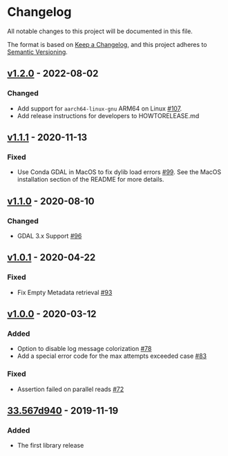 # Changelog
All notable changes to this project will be documented in this file.

The format is based on [Keep a Changelog](https://keepachangelog.com/en/1.0.0/),
and this project adheres to [Semantic Versioning](https://semver.org/spec/v2.0.0.html).

## [v1.2.0] - 2022-08-02

### Changed

- Add support for `aarch64-linux-gnu` ARM64 on Linux [#107](https://github.com/geotrellis/gdal-warp-bindings/pull/107).
- Add release instructions for developers to HOWTORELEASE.md

## [v1.1.1] - 2020-11-13

### Fixed
- Use Conda GDAL in MacOS to fix dylib load errors [#99](https://github.com/geotrellis/gdal-warp-bindings/pull/99). See the MacOS installation section of the README for more details.

## [v1.1.0] - 2020-08-10
### Changed
- GDAL 3.x Support [#96](https://github.com/geotrellis/gdal-warp-bindings/pull/96)

## [v1.0.1] - 2020-04-22
### Fixed
- Fix Empty Metadata retrieval [#93](https://github.com/geotrellis/gdal-warp-bindings/pull/93)

## [v1.0.0] - 2020-03-12
### Added
- Option to disable log message colorization [#78](https://github.com/geotrellis/gdal-warp-bindings/issues/78)
- Add a special error code for the max attempts exceeded case [#83](https://github.com/geotrellis/gdal-warp-bindings/issues/83)

### Fixed
- Assertion failed on parallel reads [#72](https://github.com/geotrellis/gdal-warp-bindings/issues/72)

## [33.567d940] - 2019-11-19
### Added
- The first library release

[v1.2.0]: https://github.com/geotrellis/gdal-warp-bindings/compare/v1.1.1...v1.2.0
[v1.1.1]: https://github.com/geotrellis/gdal-warp-bindings/compare/v1.1.0...v1.1.1
[v1.1.0]: https://github.com/geotrellis/gdal-warp-bindings/compare/v1.0.1...v1.1.0
[v1.0.1]: https://github.com/geotrellis/gdal-warp-bindings/compare/v1.0.0...v1.0.1
[v1.0.0]: https://github.com/geotrellis/gdal-warp-bindings/compare/567d940706b08860f99492713ce706c3be02c33e...v1.0.0
[33.567d940]: https://github.com/geotrellis/gdal-warp-bindings/compare/0cc769caa6a9d179fae4dfa0aca8e291b64bbdb0...567d940706b08860f99492713ce706c3be02c33e
